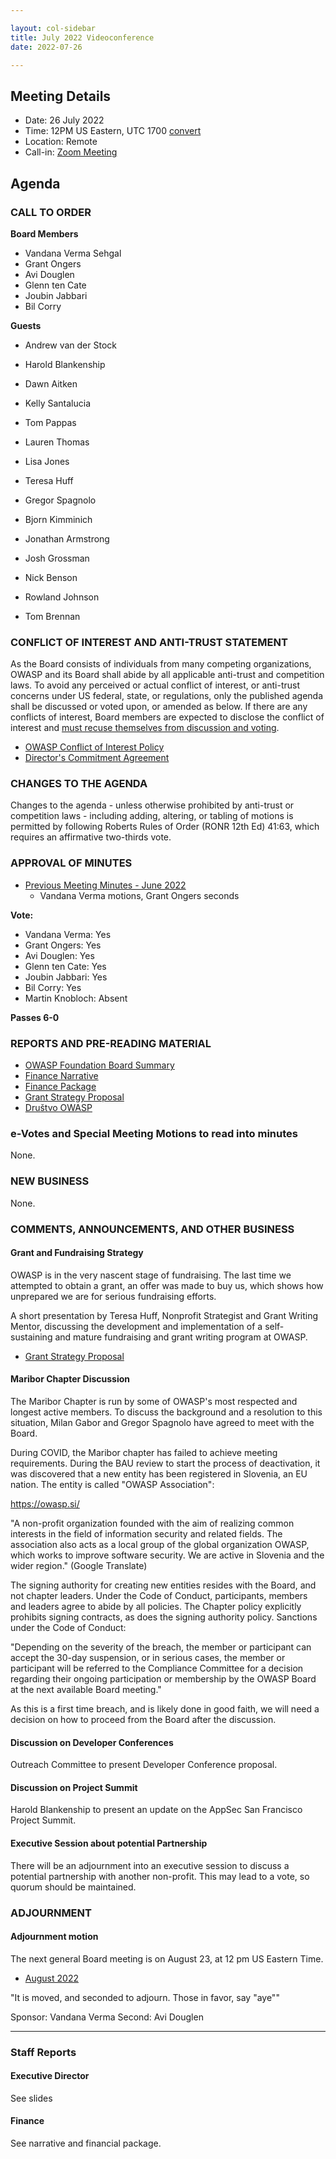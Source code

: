 ```yaml
---

layout: col-sidebar
title: July 2022 Videoconference
date: 2022-07-26

---
```


## Meeting Details

- Date: 26 July 2022
- Time: 12PM US Eastern, UTC 1700 [convert](https://www.timeanddate.com/worldclock/meetingdetails.html?year=2022&month=7&day=26&hour=17&min=0&sec=0&p1=398&p2=16&p3=110&p4=197&p5=217&p6=136&p7=179&p8=438)
- Location: Remote
- Call-in: [Zoom Meeting]()

## Agenda

### CALL TO ORDER

**Board Members**

- Vandana Verma Sehgal
- Grant Ongers
- Avi Douglen
- Glenn ten Cate
- Joubin Jabbari 
- Bil Corry

**Guests**

- Andrew van der Stock
- Harold Blankenship
- Dawn Aitken
- Kelly Santalucia  
- Tom Pappas
- Lauren Thomas
- Lisa Jones

- Teresa Huff
- Gregor Spagnolo
- Bjorn Kimminich 
- Jonathan Armstrong
- Josh Grossman
- Nick Benson 
- Rowland Johnson 
- Tom Brennan 


### CONFLICT OF INTEREST AND ANTI-TRUST STATEMENT

As the Board consists of individuals from many competing organizations, OWASP and its Board shall abide by all applicable anti-trust and competition laws. To avoid any perceived or actual conflict of interest, or anti-trust concerns under US federal, state, or regulations, only the published agenda shall be discussed or voted upon, or amended as below. If there are any conflicts of interest, Board members are expected to disclose the conflict of interest and [must recuse themselves from discussion and voting](https://policy.owasp.org/legal/bylaws#section-702-disclosure-required).

- [OWASP Conflict of Interest Policy](https://policy.owasp.org/operational/conflict-of-interest)
- [Director's Commitment Agreement](https://policy.owasp.org/legal/directors-committment-agreement)

### CHANGES TO THE AGENDA

Changes to the agenda - unless otherwise prohibited by anti-trust or competition laws - including adding, altering, or tabling of motions is permitted by following Roberts Rules of Order (RONR 12th Ed) 41:63, which requires an affirmative two-thirds vote.

### APPROVAL OF MINUTES

- [Previous Meeting Minutes - June 2022](/meetings-historical/2022/202206)
  - Vandana Verma motions, Grant Ongers seconds

**Vote:**

- Vandana Verma: Yes 
- Grant Ongers: Yes
- Avi Douglen: Yes
- Glenn ten Cate: Yes
- Joubin Jabbari: Yes
- Bil Corry: Yes
- Martin Knobloch: Absent

**Passes 6-0**


### REPORTS AND PRE-READING MATERIAL

- [OWASP Foundation Board Summary](https://docs.google.com/presentation/d/1dwBLhSDu3dmcbsZJFW32GWqph9bSvG2SH_7PGfX0cKo/edit?usp=sharing)
- [Finance Narrative](/attachments/202206-finance-narrative.docx)
- [Finance Package](/attachments/202206-finance-package.xlsx)
- [Grant Strategy Proposal](/attachments/202207-grant-strategy-proposal.pdf)
- [Društvo OWASP](https://owasp.si/)

### e-Votes and Special Meeting Motions to read into minutes

None.

### NEW BUSINESS

None.

### COMMENTS, ANNOUNCEMENTS, AND OTHER BUSINESS

#### Grant and Fundraising Strategy

OWASP is in the very nascent stage of fundraising. The last time we attempted to obtain a grant, an offer was made to buy us, which shows how unprepared we are for serious fundraising efforts.

A short presentation by Teresa Huff, Nonprofit Strategist and Grant Writing Mentor, discussing the development and implementation of a self-sustaining and mature fundraising and grant writing program at OWASP.

- [Grant Strategy Proposal](/attachments/202207-grant-strategy-proposal.pdf)

#### Maribor Chapter Discussion

The Maribor Chapter is run by some of OWASP's most respected and longest active members. To discuss the background and a resolution to this situation, Milan Gabor and Gregor Spagnolo have agreed to meet with the Board.

During COVID, the Maribor chapter has failed to achieve meeting requirements. During the BAU review to start the process of deactivation, it was discovered that a new entity has been registered in Slovenia, an EU nation. The entity is called "OWASP Association":

https://owasp.si/

"A non-profit organization founded with the aim of realizing common interests in the field of information security and related fields. The association also acts as a local group of the global organization OWASP, which works to improve software security. We are active in Slovenia and the wider region." (Google Translate)

The signing authority for creating new entities resides with the Board, and not chapter leaders. Under the Code of Conduct, participants, members and leaders agree to abide by all policies. The Chapter policy explicitly prohibits signing contracts, as does the signing authority policy. Sanctions under the Code of Conduct:

"Depending on the severity of the breach, the member or participant can accept the 30-day suspension, or in serious cases, the member or participant will be referred to the Compliance Committee for a decision regarding their ongoing participation or membership by the OWASP Board at the next available Board meeting."

As this is a first time breach, and is likely done in good faith, we will need a decision on how to proceed from the Board after the discussion.

#### Discussion on Developer Conferences

Outreach Committee to present Developer Conference proposal.

#### Discussion on Project Summit

Harold Blankenship to present an update on the AppSec San Francisco Project Summit.

#### Executive Session about potential Partnership

There will be an adjournment into an executive session to discuss a potential partnership with another non-profit. This may lead to a vote, so quorum should be maintained.


### ADJOURNMENT

#### Adjournment motion

The next general Board meeting is on August 23, at 12 pm US Eastern Time.

- [August 2022](https://owasp.org/meetings/202208.html)

"It is moved, and seconded to adjourn. Those in favor, say "aye""

Sponsor: Vandana Verma
Second: Avi Douglen

---

### Staff Reports

#### Executive Director

See slides

#### Finance

See narrative and financial package.
